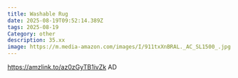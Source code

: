 ```yaml
---
title: Washable Rug
date: 2025-08-19T09:52:14.389Z
tags: 2025-08-19
Category: other
description: 35.xx
image: https://m.media-amazon.com/images/I/911txXnBRAL._AC_SL1500_.jpg
---
```

https://amzlink.to/az0zGyTB1ivZk
AD